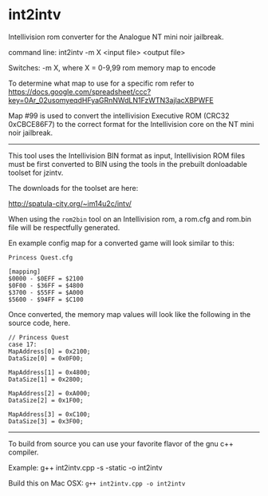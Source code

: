 # int2intv
Intellivision rom converter for the Analogue NT mini noir jailbreak.

command line: int2intv -m X \<input file\> \<output file\>

  Switches: -m X, where X = 0-9,99 rom memory map to encode

To determine what map to use for a specific rom refer to https://docs.google.com/spreadsheet/ccc?key=0Ar_02usomyeqdHFyaGRnNWdLN1FzWTN3ajlacXBPWFE

Map #99 is used to convert the intellivision Executive ROM (CRC32 0xCBCE86F7) to the correct format for the Intellivision core on the NT mini noir jailbreak.

---

This tool uses the Intellivision BIN format as input, Intellivision ROM files must be first converted to BIN using the tools in the prebuilt donloadable toolset for jzintv.

The downloads for the toolset are here: 

http://spatula-city.org/~im14u2c/intv/

When using the `rom2bin` tool on an Intellivision rom, a rom.cfg and rom.bin file will be respectfully generated.

En example config map for a converted game will look similar to this:


`Princess Quest.cfg`

```
[mapping]
$0000 - $0EFF = $2100
$0F00 - $36FF = $4800
$3700 - $55FF = $A000
$5600 - $94FF = $C100
```

Once converted, the memory map values will look like the following in the source code, here.

```
// Princess Quest
case 17:
MapAddress[0] = 0x2100;
DataSize[0] = 0x0F00;

MapAddress[1] = 0x4800;
DataSize[1] = 0x2800;

MapAddress[2] = 0xA000;
DataSize[2] = 0x1F00;

MapAddress[3] = 0xC100;
DataSize[3] = 0x3F00;
```


---

To build from source you can use your favorite flavor of the gnu c++ compiler.

Example:  g++ int2intv.cpp -s -static -o int2intv

Build this on Mac OSX: `g++ int2intv.cpp -o int2intv`

